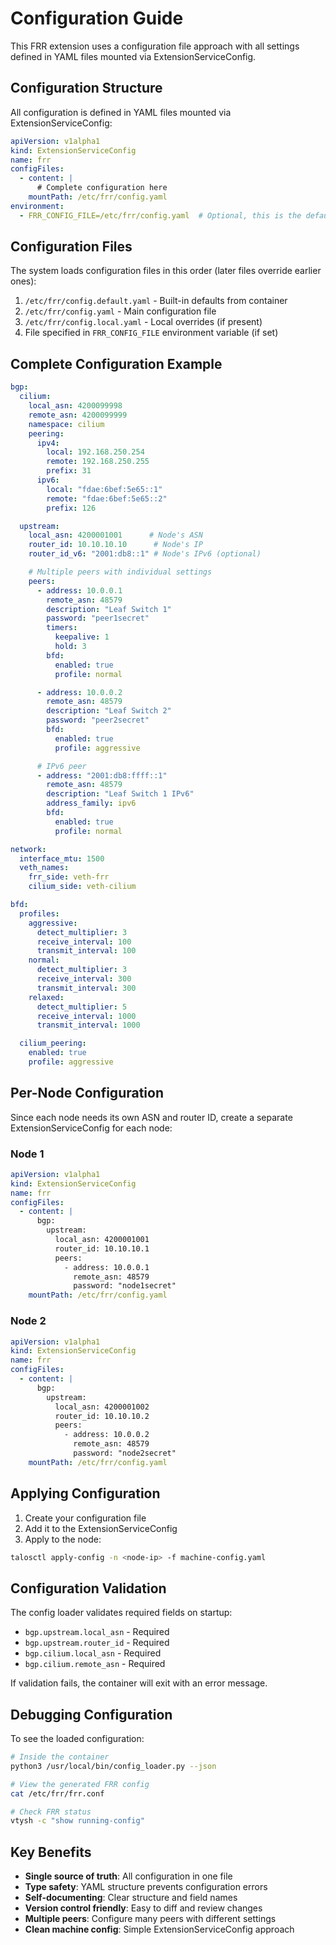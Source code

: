 # Configuration Guide

This FRR extension uses a configuration file approach with all settings defined in YAML files mounted via ExtensionServiceConfig.

## Configuration Structure

All configuration is defined in YAML files mounted via ExtensionServiceConfig:

```yaml
apiVersion: v1alpha1
kind: ExtensionServiceConfig
name: frr
configFiles:
  - content: |
      # Complete configuration here
    mountPath: /etc/frr/config.yaml
environment:
  - FRR_CONFIG_FILE=/etc/frr/config.yaml  # Optional, this is the default
```

## Configuration Files

The system loads configuration files in this order (later files override earlier ones):

1. `/etc/frr/config.default.yaml` - Built-in defaults from container
2. `/etc/frr/config.yaml` - Main configuration file
3. `/etc/frr/config.local.yaml` - Local overrides (if present)
4. File specified in `FRR_CONFIG_FILE` environment variable (if set)

## Complete Configuration Example

```yaml
bgp:
  cilium:
    local_asn: 4200099998
    remote_asn: 4200099999
    namespace: cilium
    peering:
      ipv4:
        local: 192.168.250.254
        remote: 192.168.250.255
        prefix: 31
      ipv6:
        local: "fdae:6bef:5e65::1"
        remote: "fdae:6bef:5e65::2"
        prefix: 126

  upstream:
    local_asn: 4200001001      # Node's ASN
    router_id: 10.10.10.10      # Node's IP
    router_id_v6: "2001:db8::1" # Node's IPv6 (optional)

    # Multiple peers with individual settings
    peers:
      - address: 10.0.0.1
        remote_asn: 48579
        description: "Leaf Switch 1"
        password: "peer1secret"
        timers:
          keepalive: 1
          hold: 3
        bfd:
          enabled: true
          profile: normal

      - address: 10.0.0.2
        remote_asn: 48579
        description: "Leaf Switch 2"
        password: "peer2secret"
        bfd:
          enabled: true
          profile: aggressive

      # IPv6 peer
      - address: "2001:db8:ffff::1"
        remote_asn: 48579
        description: "Leaf Switch 1 IPv6"
        address_family: ipv6
        bfd:
          enabled: true
          profile: normal

network:
  interface_mtu: 1500
  veth_names:
    frr_side: veth-frr
    cilium_side: veth-cilium

bfd:
  profiles:
    aggressive:
      detect_multiplier: 3
      receive_interval: 100
      transmit_interval: 100
    normal:
      detect_multiplier: 3
      receive_interval: 300
      transmit_interval: 300
    relaxed:
      detect_multiplier: 5
      receive_interval: 1000
      transmit_interval: 1000

  cilium_peering:
    enabled: true
    profile: aggressive
```

## Per-Node Configuration

Since each node needs its own ASN and router ID, create a separate ExtensionServiceConfig for each node:

### Node 1
```yaml
apiVersion: v1alpha1
kind: ExtensionServiceConfig
name: frr
configFiles:
  - content: |
      bgp:
        upstream:
          local_asn: 4200001001
          router_id: 10.10.10.1
          peers:
            - address: 10.0.0.1
              remote_asn: 48579
              password: "node1secret"
    mountPath: /etc/frr/config.yaml
```

### Node 2
```yaml
apiVersion: v1alpha1
kind: ExtensionServiceConfig
name: frr
configFiles:
  - content: |
      bgp:
        upstream:
          local_asn: 4200001002
          router_id: 10.10.10.2
          peers:
            - address: 10.0.0.2
              remote_asn: 48579
              password: "node2secret"
    mountPath: /etc/frr/config.yaml
```

## Applying Configuration

1. Create your configuration file
2. Add it to the ExtensionServiceConfig
3. Apply to the node:

```bash
talosctl apply-config -n <node-ip> -f machine-config.yaml
```

## Configuration Validation

The config loader validates required fields on startup:

- `bgp.upstream.local_asn` - Required
- `bgp.upstream.router_id` - Required
- `bgp.cilium.local_asn` - Required
- `bgp.cilium.remote_asn` - Required

If validation fails, the container will exit with an error message.

## Debugging Configuration

To see the loaded configuration:

```bash
# Inside the container
python3 /usr/local/bin/config_loader.py --json

# View the generated FRR config
cat /etc/frr/frr.conf

# Check FRR status
vtysh -c "show running-config"
```

## Key Benefits

- **Single source of truth**: All configuration in one file
- **Type safety**: YAML structure prevents configuration errors
- **Self-documenting**: Clear structure and field names
- **Version control friendly**: Easy to diff and review changes
- **Multiple peers**: Configure many peers with different settings
- **Clean machine config**: Simple ExtensionServiceConfig approach
